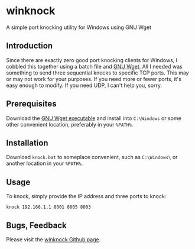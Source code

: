# winknock
A simple port knocking utility for Windows using GNU Wget

## Introduction

Since there are exactly zero good port knocking clients for Windows, I cobbled this together using a batch file and [GNU Wget][1].  All I needed was something to send three sequential knocks to specific TCP ports.  This may or may not work for your purposes.  If you need more or fewer ports, it's easy enough to modify.  If you need UDP, I can't help you, sorry.

## Prerequisites

Download the [GNU Wget executable][1] and install into `C:\Windows` or some other convenient location, preferably in your `%PATH%`.

## Installation

Download `knock.bat` to someplace convenient, such as `C:\Windows\` or another location in your `%PATH%`.  

## Usage

To knock, simply provide the IP address and three ports to knock:

`knock 192.168.1.1 8001 8005 8003`

## Bugs, Feedback

Please visit the [winknock Github page][2].


[1]: https://eternallybored.org/misc/wget/
[2]: https://github.com/scrow/winknock
